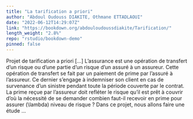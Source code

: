 ```yaml
---
title: "La tarification a priori"
author: "Abdoul Oudouss DIAKITE, Othmane ETTADLAOUI"
date: "2022-06-12T14:29:07Z"
link: "https://bookdown.org/abdouloudoussdiakite/Tarification/"
length_weight: "2.8%"
repo: "rstudio/bookdown-demo"
pinned: false
---
```


Projet de tarification a priori [...] L’assurance est une opération de transfert d’un risque ou d’une partie d’un risque d’un assuré à un assureur.
Cette opération de transfert se fait par un paiement de prime par l’assuré à l’assureur.
Ce dernier s’engage à indemniser son client en cas de survenance d’un sinistre pendant toute la période couverte par le contrat.
La prime reçue par l’assureur doit refléter le risque qu’il est prêt à couvrir d’où la nécessité de se demander combien faut-il recevoir en prime pour assurer \(\lambda\) niveau de risque ? Dans ce projet, nous allons faire une étude ...
